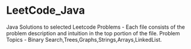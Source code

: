 # LeetCode_Java
Java Solutions to selected Leetcode Problems - Each file consists of the problem description and intuition in the top portion of the file.
Problem Topics - Binary Search,Trees,Graphs,Strings,Arrays,LinkedList.
